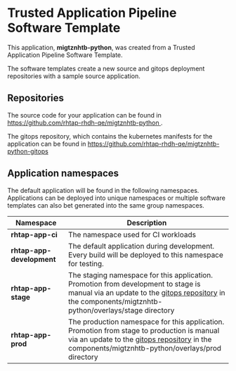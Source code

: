 # Trusted Application Pipeline Software Template

This application, **migtznhtb-python**, was created from a Trusted Application Pipeline Software Template.

The software templates create a new source and gitops deployment repositories with a sample source application. 

## Repositories

The source code for your application can be found in [https://github.com/rhtap-rhdh-qe/migtznhtb-python ](https://github.com/rhtap-rhdh-qe/migtznhtb-python ).
 
The gitops repository, which contains the kubernetes manifests for the application can be found in 
[https://github.com/rhtap-rhdh-qe/migtznhtb-python-gitops ](https://github.com/rhtap-rhdh-qe/migtznhtb-python-gitops ) 

## Application namespaces 

The default application will be found in the following namespaces. Applications can be deployed into unique namespaces or multiple software templates can also bet generated into the same group namespaces.  

|  Namespace   |  Description   |  
| -------- | -------- |
| **rhtap-app-ci** | The namespace used for CI workloads |
| **rhtap-app-development** | The default application during development. Every build will be deployed to this namespace for testing. |
| **rhtap-app-stage** | The staging namespace for this application. Promotion from development to stage is manual via an update to the [gitops repository](https://github.com/rhtap-rhdh-qe/migtznhtb-python-gitops ) in the components/migtznhtb-python/overlays/stage directory |
| **rhtap-app-prod** | The production namespace for this application. Promotion from stage to production is manual via an update to the [gitops repository](https://github.com/rhtap-rhdh-qe/migtznhtb-python-gitops ) in the components/migtznhtb-python/overlays/prod directory |